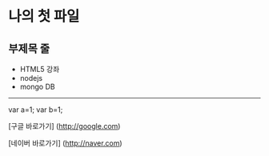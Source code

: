 나의 첫 파일 
============


부제목 줄
------------

 * HTML5 강좌
 * nodejs
 * mongo DB
 

-----------

  var a=1;
  var b=1;
  
  [구글 바로가기] (http://google.com)

[네이버 바로가기] (http://naver.com)
